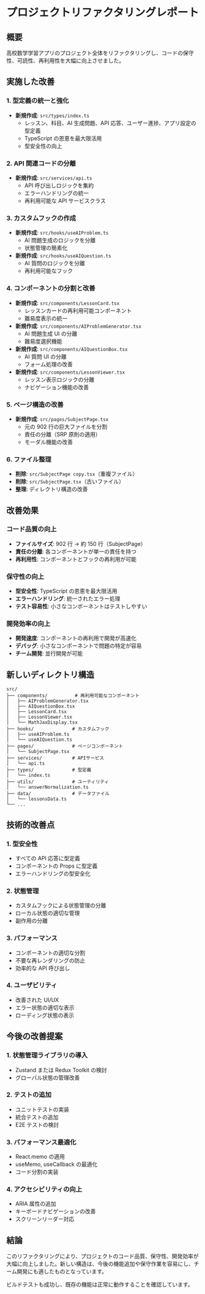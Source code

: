 # プロジェクトリファクタリングレポート

## 概要

高校数学学習アプリのプロジェクト全体をリファクタリングし、コードの保守性、可読性、再利用性を大幅に向上させました。

## 実施した改善

### 1. 型定義の統一と強化

-   **新規作成**: `src/types/index.ts`
    -   レッスン、科目、AI 生成問題、API 応答、ユーザー進捗、アプリ設定の型定義
    -   TypeScript の恩恵を最大限活用
    -   型安全性の向上

### 2. API 関連コードの分離

-   **新規作成**: `src/services/api.ts`
    -   API 呼び出しロジックを集約
    -   エラーハンドリングの統一
    -   再利用可能な API サービスクラス

### 3. カスタムフックの作成

-   **新規作成**: `src/hooks/useAIProblem.ts`
    -   AI 問題生成のロジックを分離
    -   状態管理の簡素化
-   **新規作成**: `src/hooks/useAIQuestion.ts`
    -   AI 質問のロジックを分離
    -   再利用可能なフック

### 4. コンポーネントの分割と改善

-   **新規作成**: `src/components/LessonCard.tsx`
    -   レッスンカードの再利用可能コンポーネント
    -   難易度表示の統一
-   **新規作成**: `src/components/AIProblemGenerator.tsx`
    -   AI 問題生成 UI の分離
    -   難易度選択機能
-   **新規作成**: `src/components/AIQuestionBox.tsx`
    -   AI 質問 UI の分離
    -   フォーム処理の改善
-   **新規作成**: `src/components/LessonViewer.tsx`
    -   レッスン表示ロジックの分離
    -   ナビゲーション機能の改善

### 5. ページ構造の改善

-   **新規作成**: `src/pages/SubjectPage.tsx`
    -   元の 902 行の巨大ファイルを分割
    -   責任の分離（SRP 原則の適用）
    -   モーダル機能の改善

### 6. ファイル整理

-   **削除**: `src/SubjectPage copy.tsx`（重複ファイル）
-   **削除**: `src/SubjectPage.tsx`（古いファイル）
-   **整理**: ディレクトリ構造の改善

## 改善効果

### コード品質の向上

-   **ファイルサイズ**: 902 行 → 約 150 行（SubjectPage）
-   **責任の分離**: 各コンポーネントが単一の責任を持つ
-   **再利用性**: コンポーネントとフックの再利用が可能

### 保守性の向上

-   **型安全性**: TypeScript の恩恵を最大限活用
-   **エラーハンドリング**: 統一されたエラー処理
-   **テスト容易性**: 小さなコンポーネントはテストしやすい

### 開発効率の向上

-   **開発速度**: コンポーネントの再利用で開発が高速化
-   **デバッグ**: 小さなコンポーネントで問題の特定が容易
-   **チーム開発**: 並行開発が可能

## 新しいディレクトリ構造

```
src/
├── components/          # 再利用可能なコンポーネント
│   ├── AIProblemGenerator.tsx
│   ├── AIQuestionBox.tsx
│   ├── LessonCard.tsx
│   ├── LessonViewer.tsx
│   └── MathJaxDisplay.tsx
├── hooks/              # カスタムフック
│   ├── useAIProblem.ts
│   └── useAIQuestion.ts
├── pages/              # ページコンポーネント
│   └── SubjectPage.tsx
├── services/           # APIサービス
│   └── api.ts
├── types/              # 型定義
│   └── index.ts
├── utils/              # ユーティリティ
│   └── answerNormalization.ts
├── data/               # データファイル
│   └── lessonsData.ts
└── ...
```

## 技術的改善点

### 1. 型安全性

-   すべての API 応答に型定義
-   コンポーネントの Props に型定義
-   エラーハンドリングの型安全化

### 2. 状態管理

-   カスタムフックによる状態管理の分離
-   ローカル状態の適切な管理
-   副作用の分離

### 3. パフォーマンス

-   コンポーネントの適切な分割
-   不要な再レンダリングの防止
-   効率的な API 呼び出し

### 4. ユーザビリティ

-   改善された UI/UX
-   エラー状態の適切な表示
-   ローディング状態の表示

## 今後の改善提案

### 1. 状態管理ライブラリの導入

-   Zustand または Redux Toolkit の検討
-   グローバル状態の管理改善

### 2. テストの追加

-   ユニットテストの実装
-   統合テストの追加
-   E2E テストの検討

### 3. パフォーマンス最適化

-   React.memo の適用
-   useMemo, useCallback の最適化
-   コード分割の実装

### 4. アクセシビリティの向上

-   ARIA 属性の追加
-   キーボードナビゲーションの改善
-   スクリーンリーダー対応

## 結論

このリファクタリングにより、プロジェクトのコード品質、保守性、開発効率が大幅に向上しました。新しい構造は、今後の機能追加や保守作業を容易にし、チーム開発にも適したものとなっています。

ビルドテストも成功し、既存の機能は正常に動作することを確認しています。
